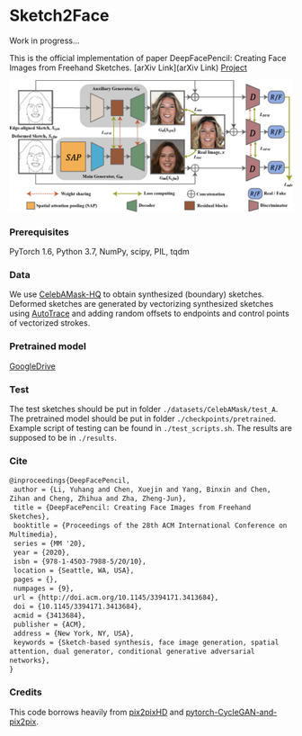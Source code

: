 # Sketch2Face

Work in progress...

This is the official implementation of paper DeepFacePencil: Creating Face Images from Freehand Sketches. [arXiv Link](arXiv Link) [Project](https://liyuhangustc.github.io/Sketch2Face/)

![architecture](figure/architecture.png "architecture")

### Prerequisites
PyTorch 1.6, Python 3.7, NumPy, scipy, PIL, tqdm

### Data
We use [CelebAMask-HQ](https://github.com/switchablenorms/CelebAMask-HQ) to obtain synthesized (boundary) sketches. Deformed sketches are generated by vectorizing synthesized sketches using [AutoTrace](http://autotrace.sourceforge.net/) and adding random offsets to endpoints and control points of vectorized strokes.

### Pretrained model
[GoogleDrive](https://drive.google.com/drive/folders/1Oga57eTNEIbuxV6L9GxGYv9fyIEdcBCD?usp=sharing)

### Test
The test sketches should be put in folder `./datasets/CelebAMask/test_A`. The pretrained model should be put in folder `./checkpoints/pretrained`. Example script of testing can be found in `./test_scripts.sh`. The results are supposed to be in `./results`.

### Cite
```
@inproceedings{DeepFacePencil,
 author = {Li, Yuhang and Chen, Xuejin and Yang, Binxin and Chen, Zihan and Cheng, Zhihua and Zha, Zheng-Jun},
 title = {DeepFacePencil: Creating Face Images from Freehand Sketches},
 booktitle = {Proceedings of the 28th ACM International Conference on Multimedia},
 series = {MM '20},
 year = {2020},
 isbn = {978-1-4503-7988-5/20/10},
 location = {Seattle, WA, USA},
 pages = {},
 numpages = {9},
 url = {http://doi.acm.org/10.1145/3394171.3413684},
 doi = {10.1145/3394171.3413684},
 acmid = {3413684},
 publisher = {ACM},
 address = {New York, NY, USA},
 keywords = {Sketch-based synthesis, face image generation, spatial attention, dual generator, conditional generative adversarial networks},
} 
```

### Credits
This code borrows heavily from [pix2pixHD](https://github.com/NVIDIA/pix2pixHD) and [pytorch-CycleGAN-and-pix2pix](https://github.com/junyanz/pytorch-CycleGAN-and-pix2pix).
